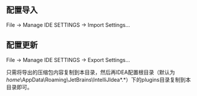 ## 配置导入
File -> Manage IDE SETTINGS -> Import Settings...

## 配置更新
File -> Manage IDE SETTINGS -> Export Settings...

只需将导出的压缩包内容复制到本目录，然后再IDEA配置根目录（默认为$home$\AppData\Roaming\JetBrains\IntelliJIdea*.*）下的plugins目录复制到本目录即可。